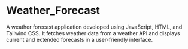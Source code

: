 # Weather_Forecast
A weather forecast application developed using JavaScript, HTML, and Tailwind CSS. It fetches weather data from a weather API and displays current and extended forecasts in a user-friendly interface.
